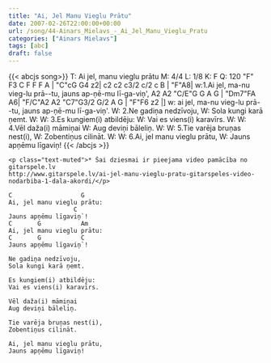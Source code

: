```yaml
---
title: "Ai, Jel Manu Vieglu Prātu"
date: 2007-02-26T22:00:00+00:00
url: /song/44-Ainars_Mielavs_-_Ai_Jel_Manu_Vieglu_Pratu
categories: ["Ainars Mielavs"]
tags: [abc]
draft: false
---
```

{{< abcjs song>}}
T: Ai jel, manu vieglu prātu
M: 4/4
L: 1/8
K: F
Q: 120
"F" F3 C F F F A | "C"cG G4 z2| c2 c2 c3/2 c/2 c B | "F"A8|
w:1.Ai jel, ma-nu vieg-lu prā--tu, jauns ap-ņē-mu lī-ga-viņ',
A2 A2 "C/E"G G A G | "Dm7"FA A6| "F/C"A2 A2 "C7"G3/2 G/2 A G | "F"F6 z2 |]
w: ai jel, ma-nu vieg-lu prā--tu, jauns ap-ņē-mu lī-ga-viņ'.
W: 2.Ne gadiņa nedzīvoju,
W: Sola kungi karā ņemt.
W: 
W: 3.Es kungiem(i) atbildēju:
W: Vai es viens(i) karavīrs.
W: 
W: 4.Vēl daža(i) māmiņai
W: Aug deviņi bāleliņ.
W: 
W: 5.Tie varēja bruņas nest(i),
W: Zobentiņus cilināt.
W: 
W: 6.Ai, jel manu vieglu prātu,
W: Jauns apņēmu līgaviņ!
{{< /abcjs >}}
```text
<p class="text-muted">* Šai dziesmai ir pieejama video pamācība no gitarspele.lv 
http://www.gitarspele.lv/ai-jel-manu-vieglu-pratu-gitarspeles-video-nodarbiba-1-dala-akordi/</p>

C                   G
Ai, jel manu vieglu prātu:
                  C
Jauns apņēmu līgaviņ`!
C       G           Am
Ai, jel manu vieglu prātu:
C       G           C              
Jauns apņēmu līgaviņ`!

Ne gadiņa nedzīvoju,
Sola kungi karā ņemt.

Es kungiem(i) atbildēju:
Vai es viens(i) karavīrs.

Vēl daža(i) māmiņai
Aug deviņi bāleliņ.

Tie varēja bruņas nest(i),
Zobentiņus cilināt.

Ai, jel manu vieglu prātu,
Jauns apņēmu līgaviņ!
```